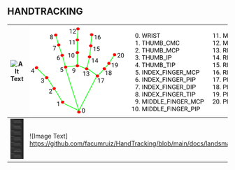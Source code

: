 ## HANDTRACKING
| ![Alt Text](https://github.com/facumruiz/HandTracking/blob/main/docs/hand_tracking_3d_android_gpu.gif)   | ![Image Text](https://github.com/facumruiz/HandTracking/blob/main/docs/hand_landmarks.png) |
| ------------- | ------------- |
| ![Image Text](https://github.com/facumruiz/HandTracking/blob/main/docs/land_marks_results.PNG)  | ![Image Text] https://github.com/facumruiz/HandTracking/blob/main/docs/landsmarks%20code.PNG |
